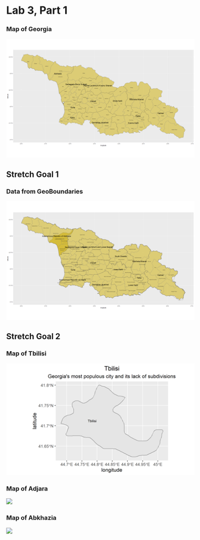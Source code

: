# Lab 3, Part 1

### Map of Georgia

![](gggeorgia.png)

## Stretch Goal 1
### Data from GeoBoundaries
![](geogeorgia.png)

## Stretch Goal 2
### Map of Tbilisi
![](tbilisi.png)

### Map of Adjara
![](.png)

### Map of Abkhazia
![](.png)
